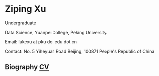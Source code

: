# Ziping Xu

Undergraduate

Data Science, Yuanpei College, Peking University.

Email: lukexu at pku dot edu dot cn

Contact: No. 5 Yiheyuan Road Beijing, 100871 People's Republic of China

## Biography [CV]()

